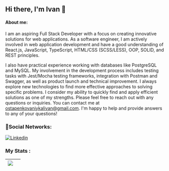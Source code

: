 ## Hi there, I'm Ivan 👋
#### About me:

I am an aspiring Full Stack Developer with a focus on creating innovative solutions for web applications. As a software engineer, I am actively involved in web application development and have a good understanding of React.js, JavaScript, TypeScript, HTML/CSS (SCSS/LESS), OOP, SOLID, and REST principles.

I also have practical experience working with databases like PostgreSQL and MySQL. My involvement in the development process includes testing tasks with Jest/Mocha testing frameworks, integration with Postman and Swagger, as well as product launch and technical improvement. I always explore new technologies to find more effective approaches to solving specific problems. I consider my ability to quickly find and apply efficient solutions as one of my strengths.
Please feel free to reach out with any questions or inquiries. You can contact me at ostapenkovaniykalivan@gmail.com. 
I'm happy to help and provide answers to any of your questions!

### 🤝Social Networks:
[![Linkedin](https://img.shields.io/badge/-LinkedIn-blue?style=flat&logo=Linkedin&logoColor=white)](https://www.linkedin.com/in/ivan-ostapenko-07b5b7286/)

### My Stats :
|<img align="center" src="http://github-profile-summary-cards.vercel.app/api/cards/profile-details?username=VaniyOstapenko&theme=swift"> ||
| ------------- | ------------- |
<!--
**VaniyOstapenko/VaniyOstapenko** is a ✨ _special_ ✨ repository because its `README.md` (this file) appears on your GitHub profile.

Here are some ideas to get you started:

- 🔭 I’m currently working on ...
- 🌱 I’m currently learning ...
- 👯 I’m looking to collaborate on ...
- 🤔 I’m looking for help with ...
- 💬 Ask me about ...
- 📫 How to reach me: ...
- 😄 Pronouns: ...
- ⚡ Fun fact: ...
-->
